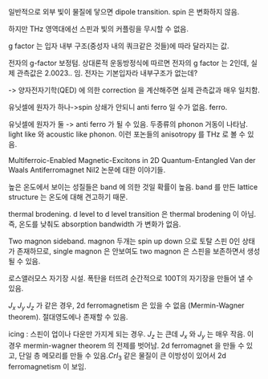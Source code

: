 
일반적으로 외부 빛이 물질에 닿으면 dipole transition. spin 은 변화하지 않음. 

하지만 THz 영역대에선 스핀과 빛의 커플링을 무시할 수 없음. 

g factor 는 입자 내부 구조(중성자 내의 쿼크같은 것들)에 따라 달라지는 값.

전자의 g-factor 보정텀. 상대론적 운동방정식에 따르면 전자의 g factor 는 2인데, 실제 관측값은 2.0023.. 임. 전자는 기본입자라 내부구조가 없는데?

-> 양자전자기학(QED) 에 의한 correction 을 계산해주면 실제 관측값과 매우 일치함.

유닛셀에 원자가 하나->spin 상쇄가 안되니 anti ferro 일 수가 없음. ferro.

유닛셀에 원자가 둘 -> anti ferro 가 될 수 있음. 두종류의 phonon 거동이 나타남. light like 와 acoustic like phonon. 
이런 포논들의 anisotropy 를 THz 로 볼 수 있음.

Multiferroic-Enabled Magnetic-Excitons in 2D Quantum-Entangled Van der Waals Antiferromagnet NiI2 논문에 대한 이야기들.

높은 온도에서 보이는 성질들은 band 에 의한 것일 확률이 높음. band 를 만든 lattice structure 는 온도에 대해 견고하기 때문.

thermal brodening. d level to d level transition 은 thermal brodening 이 아님. 즉, 온도를 낮춰도 absorption bandwidth 가 변화가 없음.

Two magnon sideband. magnon 두개는 spin up down 으로 토탈 스핀 0인 상태가 존재하므로, single magnon 은 안보여도 two magnon 은 스핀을 보존하면서 생성될 수 있음.

로스앨러모스 자기장 시설. 폭탄을 터뜨려 순간적으로 100T의 자기장을 만들어 낼 수 있음.

$J_x$ $J_y$ $J_z$ 가 같은 경우, 2d ferromagnetism 은 있을 수 없음 (Mermin-Wagner theorem). 절대영도에나 존재할 수 있음. 

icing : 스핀이 업이나 다운만 가지게 되는 경우. $J_z$ 는 큰데 $J_x$ 와 $J_y$ 는 매우 작음. 이 경우 mermin-wagner theorem 의 전제를 벗어남. 2d ferromagnet 을 만들 수 있고, 단일 층 메모리를 만들 수 있음.$CrI_3$ 같은 물질이 큰 이방성이 있어서 2d ferromagnetism 이 보임.